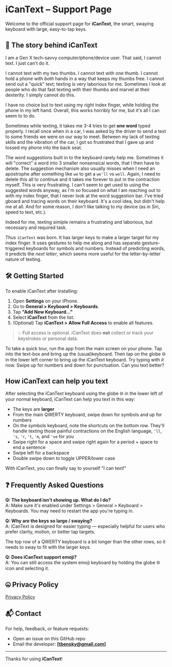 # iCanText – Support Page

Welcome to the official support page for **iCanText**, the smart, swaying keyboard with large, easy-to-tap keys.

## 📖 The story behind iCanText

I am a Gen X tech-savvy computer/phone/device user. That said, I cannot text.  I just can't do it.

I cannot text with my two thumbs. I cannot text with one thumb.  I cannot hold a phone with _both_ hands in a way that keeps my thumbs free.  I cannot send out a "quick" text; texting is very laborious for me.   Sometimes I look at people who do that fast texting with their thumbs and marvel at their dexterity.  I simply cannot do this.

I have no choice but to text using my right index finger, while holding the phone in my left hand. Overall, this works horribly for me, but it's all I can seem to to do. 

Sometimes while texting, it takes me 3-4 tries to get **one word** typed properly. I recall once when in a car, I was asked by the driver to send a text to some friends we were on our way to meet. Between my lack of texting skills and the vibration of the car, I got so frustrated that I gave up and tossed my phone into the back seat.

The word suggestions built in to the keyboard rarely help me. Sometimes it will "correct" a word into 3 smaller nonsensical words, that I then have to delete.  The suggestion mechanism also usually misses when I need an apostrophe after something like `we` to get a `we'll` vs `well`. Again, I need to delete this all to continue and it takes me forever to put in the contraction myself.  This is very frustrating.   I can't seem to get used to using the suggested words anyway, as I'm so focused on what I am reaching out to with my index finger, that I never look at the word suggestion bar. I've tried gboard and tracing words on their keyboard. It's a cool idea, but didn't help me at all.  And for some reason, I don't like talking to my device (as in Siri, speed to text, etc.).

Indeed for me, texting simiple remains a frustrating and laborious, but necessary and required task.

Thus `iCanText` was born.  It has larger keys to make a larger target for my index finger.  It uses gestures to help me along and has separate gesture-triggered keyboards for symbols and numbers.  Instead of predicting words, it predicts the _next letter_, which seems more useful for the letter-by-letter nature of texting.


## 🛠 Getting Started

To enable iCanText after installing:

1. Open **Settings** on your iPhone.
2. Go to **General > Keyboard > Keyboards**.
3. Tap **"Add New Keyboard…"**
4. Select **iCanText** from the list.
5. (Optional) Tap **iCanText > Allow Full Access** to enable all features.

> 💡 Full access is optional. iCanText does **not** collect or track your keystrokes or personal data.

To take a quick tour, run the app from the main screen on your phone.  Tap into the text-box and bring up the (usual)keyboard. Then tap on the globe 🌐 in the lower left corner to bring up the iCanText keyboard.  Try typing with _it_ now.  Swipe up for numbers and down for punctuation. Can you text better?

## How iCanText can help you text

After selecting the iCanText keyboard using the globe 🌐 in the lower left of your normal keyboard, iCanText can help you text in this way:

 - The keys are **larger**
 - From the main QWERTY keyboard, swipe down for symbols and up for numbers
 - On the symbols keyboard, note the shortcuts on the bottom row. They'll handle texting those painful contractions on the English language, `'ll`, `'s`, `'r`, `'t`, `'m`, and `'ve` for you
 - Swipe right for a space and swipe right again for a period + space to end a sentence
 - Swipe left for a backspace
 - Double swipe down to toggle UPPER/lower case 

 With iCanText, you can finally say to yourself "I can text!"

## ❓ Frequently Asked Questions

**Q: The keyboard isn't showing up. What do I do?**  
A: Make sure it's enabled under Settings > General > Keyboard > Keyboards. You may need to restart the app you're typing in.

**Q: Why are the keys so large / swaying?**  
A: iCanText is designed for easier typing — especially helpful for users who prefer clarity, motion, or better tap targets. 

The top row of a QWERTY keyboard is a bit longer than the other rows, so it needs to sway to fit with the larger keys.

**Q: Does iCanText support emoji?**  
A: You can still access the system emoji keyboard by holding the globe 🌐 icon and selecting it.

## 🤐 Privacy Policy

[Privacy Policy](privacy.md)

## 📬 Contact

For help, feedback, or feature requests:

- Open an issue on this GitHub repo  
- Email the developer: **[tbensky@gmail.com]**

---

Thanks for using **iCanText**!

